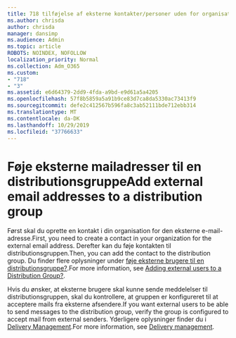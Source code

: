 ```yaml
---
title: 718 tilføjelse af eksterne kontakter/personer uden for organisationen til en distributionsliste
ms.author: chrisda
author: chrisda
manager: dansimp
ms.audience: Admin
ms.topic: article
ROBOTS: NOINDEX, NOFOLLOW
localization_priority: Normal
ms.collection: Adm_O365
ms.custom:
- "718"
- "3"
ms.assetid: e6d64379-2dd9-4fda-a9bd-e9d61a5a4205
ms.openlocfilehash: 57f8b5859a5a91b9ce83d7ca8da5330ac73413f9
ms.sourcegitcommit: defe2c412567b596fa8c3ab52111bde712ebb314
ms.translationtype: MT
ms.contentlocale: da-DK
ms.lasthandoff: 10/29/2019
ms.locfileid: "37766633"
---
```

# <a name="add-external-email-addresses-to-a-distribution-group"></a><span data-ttu-id="ea520-102">Føje eksterne mailadresser til en distributionsgruppe</span><span class="sxs-lookup"><span data-stu-id="ea520-102">Add external email addresses to a distribution group</span></span>

<span data-ttu-id="ea520-103">Først skal du oprette en kontakt i din organisation for den eksterne e-mail-adresse.</span><span class="sxs-lookup"><span data-stu-id="ea520-103">First, you need to create a contact in your organization for the external email address.</span></span> <span data-ttu-id="ea520-104">Derefter kan du føje kontakten til distributionsgruppen.</span><span class="sxs-lookup"><span data-stu-id="ea520-104">Then, you can add the contact to the distribution group.</span></span> <span data-ttu-id="ea520-105">Du finder flere oplysninger under [føje eksterne brugere til en distributionsgruppe?](https://support.office.com/client/caa0f310-0bb7-48e3-8ad2-cb358b53bbba).</span><span class="sxs-lookup"><span data-stu-id="ea520-105">For more information, see [Adding external users to a Distribution Group?](https://support.office.com/client/caa0f310-0bb7-48e3-8ad2-cb358b53bbba).</span></span>

<span data-ttu-id="ea520-106">Hvis du ønsker, at eksterne brugere skal kunne sende meddelelser til distributionsgruppen, skal du kontrollere, at gruppen er konfigureret til at acceptere mails fra eksterne afsendere.</span><span class="sxs-lookup"><span data-stu-id="ea520-106">If you want external users to be able to send messages to the distribution group, verify the group is configured to accept mail from external senders.</span></span> <span data-ttu-id="ea520-107">Yderligere oplysninger finder du i [Delivery Management](https://technet.microsoft.com/library/bb124513.aspx#deliverymanagement).</span><span class="sxs-lookup"><span data-stu-id="ea520-107">For more information, see [Delivery management](https://technet.microsoft.com/library/bb124513.aspx#deliverymanagement).</span></span>
